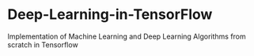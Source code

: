 # Deep-Learning-in-TensorFlow
Implementation of Machine Learning and Deep Learning Algorithms from scratch in Tensorflow
